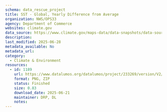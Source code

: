 ```yaml
---
schema: data_rescue_project 
title: SST - Global, Yearly Difference from Average
organization: NWS/OPS33
agency: Department of Commerce
websites: climate.gov
data_source: https://www.climate.gov/maps-data/data-snapshots/data-source/sst-global-yearly-difference-average
description: 
last_modified: 2025-06-28
metadata_available: No
metadata_url: 
category:
  - Climate & Environment 
resources:
  - id: 1189
    url: https://www.datalumos.org/datalumos/project/233269/version/V2/view
    format: PNG, ZIP
    status: Finished
    size: 0.83
    download_date: 2025-06-21
    maintainer: DRP, DL
    notes: 
---
```

